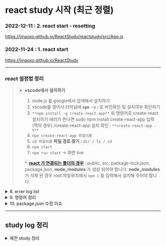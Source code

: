 # react study 시작 (최근 정렬)

### 2022-12-11 : 2. react start - resetting

<https://jinaoxo.github.io/ReactStudy/reactstudy/src/App.js>

### 2022-11-24 : 1. react start

<https://jinaoxo.github.io/ReactStudy>

---

### react 설정법 정리

> - **vscode에서 설치하기**
>
>   1. node.js 를 google에서 검색해서 설치하기
>   2. vscode를 열어서 터미널에 **`npm -v` :** 로 버전확인 및 설치여부 확인하기
>   3. `**npm install -g create-react-app**` 위 명령어로 create-react 설치하기
>      에러가 뜬다면 sudo npm install create-react-app 입력 (맥의 경우)
>      /create-react-app 설치 확인 : `**create-react-app -V**`
>   4. `npx create-react-app 파일이름`
>   5. `cd 파일이름` **파일 경로 찾기 :** `dir / ls / cd`
>   6. `npm start`
>   7. `npm run start` → 화면 live
>
>   \*. [**react 가 연결되는 폴더의 경우**](https://www.inflearn.com/questions/482194/create-react-app%EC%97%90%EC%84%9C-node-modules%ED%8C%8C%EC%9D%BC-%EC%A7%80%EC%9B%8C%EC%A1%8C%EC%9D%84-%EA%B2%BD%EC%9A%B0) : public, src, package-lock.json, package.json, **node_modules** 가 생성 되어야 합니다. **node_modules** 가 삭제 된 경우 root 파일위치에서 `npm i` 를 입력해서 설치해 주어야 합니다.

<details>
<summary>8. errer log list</summary>

<div  markdown="1" >

> - '`DISABLE_ESLINT_PLUGIN=true react-scripts start : DISABLE_ESLINT_PLUGIN=true` 내부 또는 외부 명령으로 인식되지 않습니다' 에 관한 오류 발생시
>   - (예: Windows에서 실행하려는 경우) `"start": "set DISABLE_ESLINT_PLUGIN=true && react-scripts start"` 로 변경하는 경우 실행 됩니다.[참고](https://stackoverflow.com/questions/55821078/disable-eslint-that-create-react-app-provides)
> - 'npm i'를 했을 경우 errer fix가 안된다면 터미널에 안내 되는 데로 `npm audit fix --force` 사용해서 모든 문제 해결 하는 방법 사용
> - `'react-scripts'은(는) 내부 또는 외부 명령, 실행할 수 있는 프로그램, 또는 배치 파일이 아닙니다.` [참고](https://thespoiler.tistory.com/21)
> - `npm ERR! errno -4058` 오류시에 시도 해볼수 있는 방법 `npm cache clean --force`, `rm -rf node_modules`, `rm -rf package-lock.json`, `npm install`, `npm run dev` [참고](https://jae04099.tistory.com/entry/ERROR-npm-ERR-code-ELIFECYCLE-errno-1)
> - errer code: 'ERR_OSSL_EVP_UNSUPPORTED' 의 경우 기존 사용하던 버전에서 버전이 업그레이드 되면서 나타나는 에러로 react-scripts를 업그레이드 하면 문제 해결 `npm audit fix --force` , 업그레이드가 불가 하다면 nodejs 를 다운그레이드 하는 방법 or 기존 옵션 사용을 설정해서 사용 하는 방법 `react-scripts --openssl-legacy-provider start` 이 있음
> - `Failed to load plugin 'jsx-a11y' ` errer 의 경우 `npm install --force` 재설치가 가장 효율적인 방법 .... jsx-z11y 란? [참고](https://www.npmjs.com/package/eslint-plugin-jsx-a11y)-> [해결중 해결 안됨 :setting 다시 함 ]
> - 해당 셋팅에 대해서 확인 필요 `package.json`
> - `"scripts": { "start": "set DISABLE_ESLINT_PLUGIN=true && react-scripts start",    "build": "DISABLE_ESLINT_PLUGIN=true react-scripts build",    "test": DISABLE_ESLINT_PLUGIN=true react-scripts test",    "eject": "react-scripts eject"  },`

</div>
</details>

<details>
<summary>9. 명령어 정리</summary>

<div  markdown="1" >

> - `npm start` : 개발 서버를 시작
> - `npm run build` : 운영을 위해 앱을 정적 파일로 번들
> - `npm test` : 테스트 실행기를 시작
> - `npm run eject` : 이 도구를 제거하고 빌드 종속성, 구성 파일을 복사 그리고 스크립트를 앱 디렉터리에 입력/ 하면 돌아갈 수 없기 때문에 사용 금지
>   `cd reactstudy` `npm start`

</div>
</details>

<details>
<summary>10. package.json 수정 이슈</summary>

<div  markdown="1" >

> - 무슨 차이인지 확인 필요

> "scripts": {

> officepc-setting
> "start": "react-scripts start",
> "build": "react-scripts build",
> "test": "react-scripts test",
> "eject": "react-scripts eject"

> homepc-setting
> "start": "set DISABLE_ESLINT_PLUGIN=true && react-scripts start",
> "build": "DISABLE_ESLINT_PLUGIN=true react-scripts build",
> "test": "DISABLE_ESLINT_PLUGIN=true react-scripts test",
> "eject": "react-scripts eject"

> },

</div>
</details>

---

## study log 정리

<details>
<summary>예전 study 정리</summary>

<!-- summary 아래 한칸 공백 두어야함 -->
<div  markdown="1" >

### 2022-06-02 : 이전 내용 AjinStudy git(html) 에서 관리

<https://jinaoxo.github.io/Ajinstudy/>

</div>
</details>
